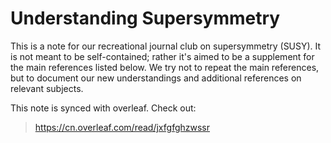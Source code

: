 # Understanding Supersymmetry

This is a note for our recreational journal club on supersymmetry (SUSY). It is not meant to be self-contained; rather it's aimed to be a supplement for the main references listed below. We try not to repeat the main references, but to document our new understandings and additional references on relevant subjects. 

This note is synced with overleaf. Check out:
> https://cn.overleaf.com/read/jxfgfghzwssr
